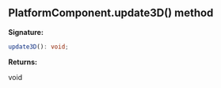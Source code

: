 
## PlatformComponent.update3D() method

**Signature:**

```typescript
update3D(): void;
```
**Returns:**

void

